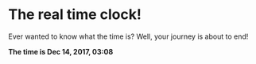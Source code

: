 # The real time clock!

Ever wanted to know what the time is? Well, your journey is about to end!

**The time is Dec 14, 2017, 03:08**